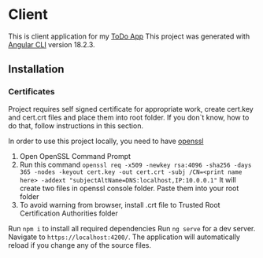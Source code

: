 # Client

This is client application for my [ToDo App](https://github.com/kuxulin/silver-octo-tribble)
This project was generated with [Angular CLI](https://github.com/angular/angular-cli) version 18.2.3.

## Installation

### Certificates

Project requires self signed certificate for appropriate work, create cert.key and cert.crt files and place them into root folder.
If you don`t know, how to do that, follow instructions in this section.

In order to use this project locally, you need to have [openssl](https://openssl-library.org/source/)

1. Open OpenSSL Command Prompt
2. Run this command
   `openssl req -x509 -newkey rsa:4096 -sha256 -days 365 -nodes -keyout cert.key -out cert.crt -subj /CN=<print name here> -addext "subjectAltName=DNS:localhost,IP:10.0.0.1"`
   It will create two files in openssl console folder. Paste them into your root folder
3. To avoid warning from browser, install .crt file to Trusted Root Certification Authorities folder

Run `npm i` to install all required dependencies
Run `ng serve` for a dev server. Navigate to `https://localhost:4200/`. The application will automatically reload if you change any of the source files.
